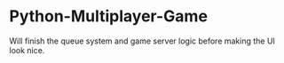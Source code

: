 # Python-Multiplayer-Game

Will finish the queue system and game server logic before making the UI look nice.
